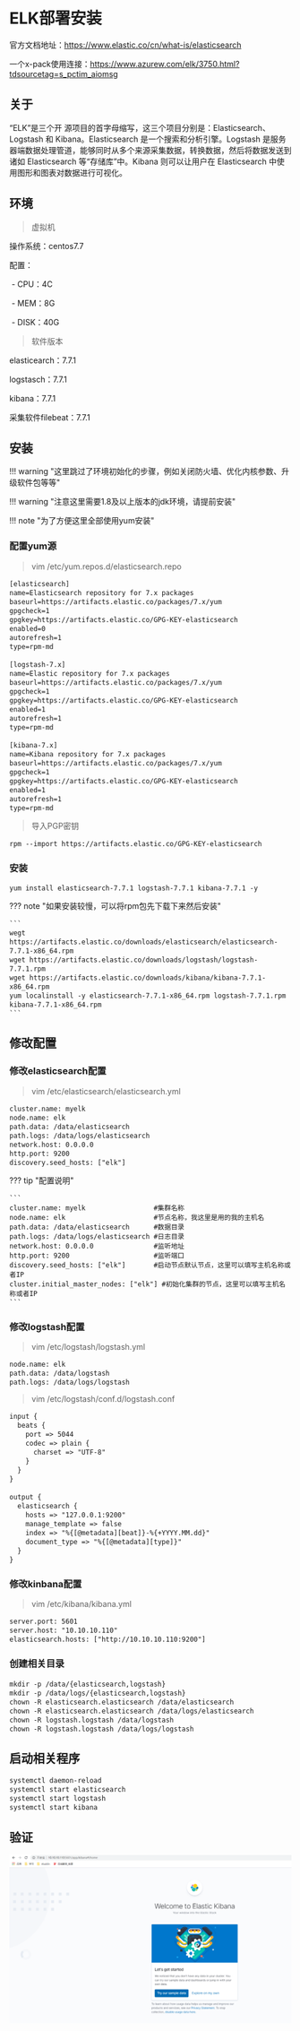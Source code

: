 # ELK部署安装

官方文档地址：https://www.elastic.co/cn/what-is/elasticsearch

一个x-pack使用连接：https://www.azurew.com/elk/3750.html?tdsourcetag=s_pctim_aiomsg

## 关于

“ELK”是三个开 源项目的首字母缩写，这三个项目分别是：Elasticsearch、Logstash 和 Kibana。Elasticsearch 是一个搜索和分析引擎。Logstash 是服务器端数据处理管道，能够同时从多个来源采集数据，转换数据，然后将数据发送到诸如 Elasticsearch 等“存储库”中。Kibana 则可以让用户在 Elasticsearch 中使用图形和图表对数据进行可视化。



## 环境

> 虚拟机

操作系统：centos7.7

配置：

​	- CPU：4C 

​	- MEM：8G  

​	- DISK：40G



> 软件版本

elasticearch：7.7.1

logstasch：7.7.1

kibana：7.7.1

采集软件filebeat：7.7.1



## 安装

!!! warning "这里跳过了环境初始化的步骤，例如关闭防火墙、优化内核参数、升级软件包等等"

!!! warning "注意这里需要1.8及以上版本的jdk环境，请提前安装"

!!! note "为了方便这里全部使用yum安装"



### 配置yum源

> vim /etc/yum.repos.d/elasticsearch.repo

````
[elasticsearch]
name=Elasticsearch repository for 7.x packages
baseurl=https://artifacts.elastic.co/packages/7.x/yum
gpgcheck=1
gpgkey=https://artifacts.elastic.co/GPG-KEY-elasticsearch
enabled=0
autorefresh=1
type=rpm-md

[logstash-7.x]
name=Elastic repository for 7.x packages
baseurl=https://artifacts.elastic.co/packages/7.x/yum
gpgcheck=1
gpgkey=https://artifacts.elastic.co/GPG-KEY-elasticsearch
enabled=1
autorefresh=1
type=rpm-md

[kibana-7.x]
name=Kibana repository for 7.x packages
baseurl=https://artifacts.elastic.co/packages/7.x/yum
gpgcheck=1
gpgkey=https://artifacts.elastic.co/GPG-KEY-elasticsearch
enabled=1
autorefresh=1
type=rpm-md
````

> 导入PGP密钥

```
rpm --import https://artifacts.elastic.co/GPG-KEY-elasticsearch
```



### 安装

```
yum install elasticsearch-7.7.1 logstash-7.7.1 kibana-7.7.1 -y
```

??? note "如果安装较慢，可以将rpm包先下载下来然后安装"

    ```
    wegt https://artifacts.elastic.co/downloads/elasticsearch/elasticsearch-7.7.1-x86_64.rpm
    wget https://artifacts.elastic.co/downloads/logstash/logstash-7.7.1.rpm
    wget https://artifacts.elastic.co/downloads/kibana/kibana-7.7.1-x86_64.rpm
    yum localinstall -y elasticsearch-7.7.1-x86_64.rpm logstash-7.7.1.rpm kibana-7.7.1-x86_64.rpm
    ```


## 修改配置

### 修改elasticsearch配置

> vim /etc/elasticsearch/elasticsearch.yml

```
cluster.name: myelk
node.name: elk
path.data: /data/elasticsearch
path.logs: /data/logs/elasticsearch
network.host: 0.0.0.0
http.port: 9200
discovery.seed_hosts: ["elk"]
```

??? tip "配置说明"

	```
	cluster.name: myelk                 #集群名称
	node.name: elk                      #节点名称，我这里是用的我的主机名
	path.data: /data/elasticsearch      #数据目录
	path.logs: /data/logs/elasticsearch #日志目录
	network.host: 0.0.0.0               #监听地址
	http.port: 9200                     #监听端口
	discovery.seed_hosts: ["elk"]       #启动节点默认节点，这里可以填写主机名称或者IP
	cluster.initial_master_nodes: ["elk"] #初始化集群的节点，这里可以填写主机名称或者IP
	```

  




### 修改logstash配置

> vim /etc/logstash/logstash.yml

```
node.name: elk
path.data: /data/logstash
path.logs: /data/logs/logstash
```



> vim /etc/logstash/conf.d/logstash.conf

```
input {
  beats {
    port => 5044
    codec => plain {
      charset => "UTF-8"
    }
  }
}

output {
  elasticsearch {
    hosts => "127.0.0.1:9200"
    manage_template => false
    index => "%{[@metadata][beat]}-%{+YYYY.MM.dd}"
    document_type => "%{[@metadata][type]}"
  }
}
```



### 修改kinbana配置

> vim /etc/kibana/kibana.yml

```
server.port: 5601
server.host: "10.10.10.110"
elasticsearch.hosts: ["http://10.10.10.110:9200"]
```




### 创建相关目录

```
mkdir -p /data/{elasticsearch,logstash}
mkdir -p /data/logs/{elasticsearch,logstash}
chown -R elasticsearch.elasticsearch /data/elasticsearch
chown -R elasticsearch.elasticsearch /data/logs/elasticsearch
chown -R logstash.logstash /data/logstash
chown -R logstash.logstash /data/logs/logstash
```





## 启动相关程序

```
systemctl daemon-reload
systemctl start elasticsearch 
systemctl start logstash 
systemctl start kibana 
```



## 验证

![image-20200609171205322](images/image-20200609171205322.png)